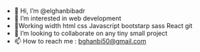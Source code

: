 - 👋 Hi, I’m @elghanbibadr
- 👀 I’m interested in web development
- 🌱Working width html css Javascript bootstarp sass React git
- 💞️ I’m looking to collaborate on any tiny small project
- 📫 How to reach me  : bghanbi50@gmail.com

<!---
elghanbibadr/elghanbibadr is a ✨ special ✨ repository because its `README.md` (this file) appears on your GitHub profile.
You can click the Preview link to take a look at your changes.
--->

